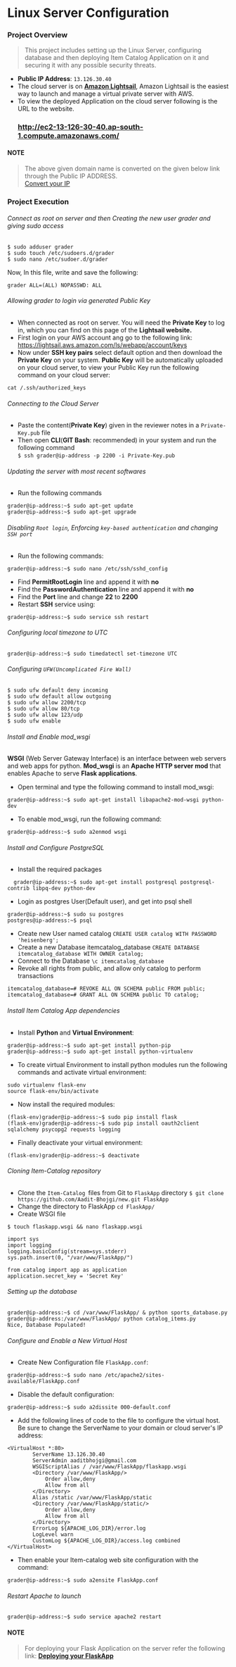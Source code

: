 # Linux Server Configuration

### Project Overview

>This project includes setting up the Linux Server, configuring database and then deploying Item Catalog Application on it and securing it with any      possible security threats.

* **Public IP Address**: `13.126.30.40`
* The cloud server is on <a href="https://amazonlightsail.com/">**Amazon Lightsail**</a>, Amazon Lightsail is the easiest way to launch and manage a virtual private server with AWS.
* To view the deployed Application on the cloud server following is the URL to the website.<br>
  ### <a href="http://ec2-13-126-30-40.ap-south-1.compute.amazonaws.com/">http://ec2-13-126-30-40.ap-south-1.compute.amazonaws.com/</a>
  
#### NOTE
>The above given domain name is converted on the given below link through the Public IP ADDRESS.<br>
<a href="http://www.nmonitoring.com/ip-to-domain-name.html?ip=13.126.30.40&pingsub=1&ln=en">Convert your IP</a>

### Project Execution

###### Connect as root on server and then Creating the new user grader and giving sudo access

```
$ sudo adduser grader
$ sudo touch /etc/sudoers.d/grader
$ sudo nano /etc/sudoer.d/grader
```
Now, In this file, write and save the following:<br>
```
grader ALL=(ALL) NOPASSWD: ALL
```

###### Allowing grader to login via generated Public Key

* When connected as root on server. You will need the **Private Key** to log in, which you can find on this page of the **Lightsail website.**
* First login on your AWS account ang go to the following link:
<a href="https://lightsail.aws.amazon.com/ls/webapp/account/keys">https://lightsail.aws.amazon.com/ls/webapp/account/keys</a>
* Now under **SSH key pairs** select default option and then download the **Private Key** on your system.
**Public Key** will be automatically uploaded on your cloud server, to view your Public Key run the following command on your cloud server:
```
cat /.ssh/authorized_keys
```

###### Connecting to the Cloud Server

* Paste the content(**Private Key**) given in the reviewer notes in a `Private-Key.pub` file
* Then open **CLI**(**GIT Bash**: recommended) in your system and run the following command<br>
```$ ssh grader@ip-address -p 2200 -i Private-Key.pub```

###### Updating the server with most recent softwares

* Run the following commands<br>
```
grader@ip-address:~$ sudo apt-get update
grader@ip-address:~$ sudo apt-get upgrade
```

###### Disabling `Root login`, Enforcing `key-based authentication` and changing `SSH port`

* Run the following commands:
```
grader@ip-address:~$ sudo nano /etc/ssh/sshd_config
```
* Find **PermitRootLogin** line and append it with **no**<br>
* Find the **PasswordAuthentication** line and append it with **no**<br>
* Find the **Port** line and change **22** to **2200**<br>
* Restart **SSH** service using:<br>
```
grader@ip-address:~$ sudo service ssh restart
```

###### Configuring local timezone to UTC

```
grader@ip-address:~$ sudo timedatectl set-timezone UTC
```

###### Configuring `UFW(Uncomplicated Fire Wall)`

```
$ sudo ufw default deny incoming
$ sudo ufw default allow outgoing
$ sudo ufw allow 2200/tcp
$ sudo ufw allow 80/tcp
$ sudo ufw allow 123/udp
$ sudo ufw enable
```

###### Install and Enable mod_wsgi
**WSGI** (Web Server Gateway Interface) is an interface between web servers and web apps for python. **Mod_wsgi** is an **Apache HTTP server mod** that enables Apache to serve **Flask applications**.

* Open terminal and type the following command to install mod_wsgi:
```
grader@ip-address:~$ sudo apt-get install libapache2-mod-wsgi python-dev
```
* To enable mod_wsgi, run the following command:
```
grader@ip-address:~$ sudo a2enmod wsgi 
```
###### Install and Configure PostgreSQL

* Install the required packages
```
  grader@ip-address:~$ sudo apt-get install postgresql postgresql-contrib libpq-dev python-dev
```
* Login as postgres User(Default user), and get into psql shell
```
grader@ip-address:~$ sudo su postgres
postgres@ip-address:~$ psql
```
* Create new User named catalog `CREATE USER catalog WITH PASSWORD 'heisenberg';`
* Create a new Database itemcatalog_database `CREATE DATABASE itemcatalog_database WITH OWNER catalog;`
* Connect to the Database `\c itemcatalog_database`
* Revoke all rights from public, and allow only catalog to perform transactions
```
itemcatalog_database=# REVOKE ALL ON SCHEMA public FROM public;
itemcatalog_database=# GRANT ALL ON SCHEMA public TO catalog;
```
###### Install Item Catalog App dependencies

* Install **Python** and **Virtual Environment**:
```
grader@ip-address:~$ sudo apt-get install python-pip
grader@ip-address:~$ sudo apt-get install python-virtualenv
```
* To create virtual Environment to install python modules run the following commands and activate virtual environment:
```
sudo virtualenv flask-env
source flask-env/bin/activate
```
* Now install the required modules:
```
(flask-env)grader@ip-address:~$ sudo pip install flask
(flask-env)grader@ip-address:~$ sudo pip install oauth2client sqlalchemy psycopg2 requests logging
```
* Finally deactivate your virtual environment:
```
(flask-env)grader@ip-address:~$ deactivate
```
###### Cloning Item-Catalog repository

* Clone the `Item-Catalog `files from Git to `FlaskApp` directory `$ git clone https://github.com/Aadit-Bhojgi/new.git FlaskApp`
* Change the directory to FlaskApp `cd FlaskApp/`
* Create WSGI file
```
$ touch flaskapp.wsgi && nano flaskapp.wsgi
```
```
import sys
import logging
logging.basicConfig(stream=sys.stderr)
sys.path.insert(0, "/var/www/FlaskApp/")

from catalog import app as application
application.secret_key = 'Secret Key'
```
###### Setting up the database
```
grader@ip-address:~$ cd /var/www/FlaskApp/ & python sports_database.py
grader@ip-address:/var/www/FlaskApp/ python catalog_items.py
Nice, Database Populated!
```
###### Configure and Enable a New Virtual Host

* Create New Configuration file `FlaskApp.conf`:
```
grader@ip-address:~$ sudo nano /etc/apache2/sites-available/FlaskApp.conf
```
* Disable the default configuration:
```
grader@ip-address:~$ sudo a2dissite 000-default.conf
```
* Add the following lines of code to the file to configure the virtual host. Be sure to change the ServerName to your domain or cloud server's IP address:
```
<VirtualHost *:80>
		ServerName 13.126.30.40
		ServerAdmin aaditbhojgi@gmail.com
		WSGIScriptAlias / /var/www/FlaskApp/flaskapp.wsgi
		<Directory /var/www/FlaskApp/>
			Order allow,deny
			Allow from all
		</Directory>
		Alias /static /var/www/FlaskApp/static
		<Directory /var/www/FlaskApp/static/>
			Order allow,deny
			Allow from all
		</Directory>
		ErrorLog ${APACHE_LOG_DIR}/error.log
		LogLevel warn
		CustomLog ${APACHE_LOG_DIR}/access.log combined
</VirtualHost>
```
* Then enable your Item-catalog web site configuration with the command:
```
grader@ip-address:~$ sudo a2ensite FlaskApp.conf
```
###### Restart Apache to launch
```
grader@ip-address:~$ sudo service apache2 restart
```
#### NOTE
>For deploying your Flask Application on the server refer the following link:
**<a href="https://www.digitalocean.com/community/tutorials/how-to-deploy-a-flask-application-on-an-ubuntu-vps">Deploying your FlaskApp</a>**